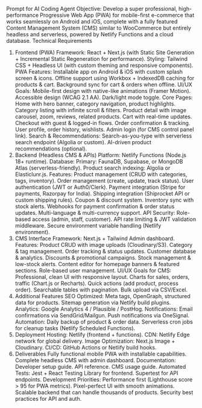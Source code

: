 Prompt for AI Coding Agent
Objective:
Develop a super professional, high-performance Progressive Web App (PWA) for mobile-first e-commerce that works seamlessly on Android and iOS, complete with a fully featured Content Management System (CMS) similar to WooCommerce but entirely headless and serverless, powered by Netlify Functions and a cloud database.
Technical Requirements
1. Frontend (PWA)
Framework: React + Next.js (with Static Site Generation + Incremental Static Regeneration for performance).
Styling: Tailwind CSS + Headless UI (with custom theming and responsive components).
PWA Features:
Installable app on Android & iOS with custom splash screen & icons.
Offline support using Workbox + IndexedDB caching for products & cart.
Background sync for cart & orders when offline.
UI/UX Goals:
Mobile-first design with native-like animations (Framer Motion).
Accessible design (WCAG 2.1 AA).
Dark/light mode toggle.
Core Pages:
Home with hero banner, category navigation, product highlights.
Category listing with infinite scroll & filters.
Product detail with image carousel, zoom, reviews, related products.
Cart with real-time updates.
Checkout with guest & logged-in flows.
Order confirmation & tracking.
User profile, order history, wishlists.
Admin login (for CMS control panel link).
Search & Recommendations:
Search-as-you-type with serverless search endpoint (Algolia or custom).
AI-driven product recommendations (optional).
2. Backend (Headless CMS & APIs)
Platform: Netlify Functions (Node.js 18+ runtime).
Database:
Primary: FaunaDB, Supabase, or MongoDB Atlas (serverless-friendly).
Product search indexing: Algolia or Elasticlunr.js.
Features:
Product management (CRUD with categories, tags, inventory).
Order management (create, update, track status).
User authentication (JWT or Auth0/Clerk).
Payment integration (Stripe for payments, Razorpay for India).
Shipping integration (Shiprocket API or custom shipping rules).
Coupon & discount system.
Inventory sync with stock alerts.
Webhooks for payment confirmation & order status updates.
Multi-language & multi-currency support.
API Security:
Role-based access (admin, staff, customer).
API rate limiting & JWT validation middleware.
Secure environment variable handling (Netlify environment).
3. CMS Interface
Framework: Next.js + Tailwind Admin dashboard.
Features:
Product CRUD with image uploads (Cloudinary/S3).
Category & tag management.
Order tracking & status updates.
Customer database & analytics.
Discounts & promotional campaigns.
Stock management & low-stock alerts.
Content editor for homepage banners & featured sections.
Role-based user management.
UI/UX Goals for CMS:
Professional, clean UI with responsive layout.
Charts for sales, orders, traffic (Chart.js or Recharts).
Quick actions (add product, process order).
Searchable tables with pagination.
Bulk upload via CSV/Excel.
4. Additional Features
SEO Optimized:
Meta tags, OpenGraph, structured data for products.
Sitemap generation via Netlify build plugins.
Analytics:
Google Analytics 4 / Plausible / PostHog.
Notifications:
Email confirmations via SendGrid/Mailgun.
Push notifications via OneSignal.
Automation:
Daily backup of product & order data.
Serverless cron jobs for cleanup tasks (Netlify Scheduled Functions).
5. Deployment
Hosting: Netlify (frontend + functions).
CDN: Netlify Edge network for global delivery.
Image Optimization: Next.js Image + Cloudinary.
CI/CD: GitHub Actions or Netlify build hooks.
6. Deliverables
Fully functional mobile PWA with installable capabilities.
Complete headless CMS with admin dashboard.
Documentation:
Developer setup guide.
API reference.
CMS usage guide.
Automated Tests:
Jest + React Testing Library for frontend.
Supertest for API endpoints.
Development Priorities:
Performance first (Lighthouse score > 95 for PWA metrics).
Pixel-perfect UI with smooth animations.
Scalable backend that can handle thousands of products.
Security best practices for API and auth.
